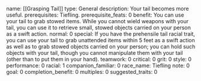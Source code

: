 name: [[Grasping Tail]]
type: General
description: Your tail becomes more useful.
prerequisites: Tiefling.
prerequisite_feats: 0
benefit: You can use your tail to grab stowed items. While you cannot wield weapons with your tail, you can use it to retrieve small, stowed objects carried on your person as a swift action.
normal: 0
special: If you have the prehensile tail racial trait, you can use your tail to grab unattended items within 5 feet as a swift action as well as to grab stowed objects carried on your person; you can hold such objects with your tail, though you cannot manipulate them with your tail (other than to put them in your hand).
teamwork: 0
critical: 0
grit: 0
style: 0
performance: 0
racial: 1
companion_familiar: 0
race_name: Tiefling
note: 0
goal: 0
completion_benefit: 0
multiples: 0
suggested_traits: 0
